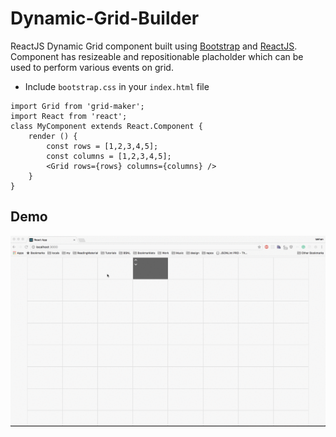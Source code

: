# Dynamic-Grid-Builder
ReactJS Dynamic Grid component built using [Bootstrap](http://getbootstrap.com/) and [ReactJS](https://facebook.github.io/react/). Component has resizeable and repositionable placholder which can be used to perform various events on grid.

* Include `bootstrap.css` in your `index.html` file
```
import Grid from 'grid-maker';
import React from 'react';
class MyComponent extends React.Component {
	render () {
		const rows = [1,2,3,4,5];
		const columns = [1,2,3,4,5];
		<Grid rows={rows} columns={columns} />
	}
}

```

## Demo

![Demo](./demo/demo.gif)

